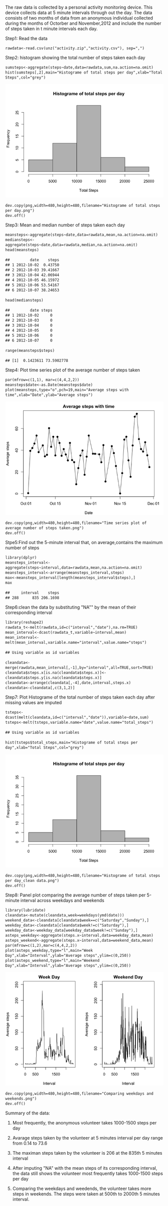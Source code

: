 The raw data is collected by a personal activity monitoring device. This
device collects data at 5 minute intervals through out the day. The data
consists of two months of data from an anonymous individual collected
during the months of Octorber and November,2012 and include the number
of steps taken in t minute intervals each day.

Step1: Read the data

    rawdata<-read.csv(unz("activity.zip","activity.csv"), sep=",")

Step2: histogram showing the total number of steps taken each day

    sumsteps<-aggregate(steps~date,data=rawdata,sum,na.action=na.omit)
    hist(sumsteps[,2],main="Histograme of total steps per day",xlab="Total Steps",col="grey")

![](PA1_templated_files/figure-markdown_strict/unnamed-chunk-2-1.png)  

    dev.copy(png,width=480,height=480,filename="Histograme of total steps per day.png")
    dev.off()

Step3: Mean and median number of steps taken each day

    meansteps<-aggregate(steps~date,data=rawdata,mean,na.action=na.omit)
    mediansteps<-aggregate(steps~date,data=rawdata,median,na.action=na.omit)
    head(meansteps)

    ##         date    steps
    ## 1 2012-10-02  0.43750
    ## 2 2012-10-03 39.41667
    ## 3 2012-10-04 42.06944
    ## 4 2012-10-05 46.15972
    ## 5 2012-10-06 53.54167
    ## 6 2012-10-07 38.24653

    head(mediansteps)

    ##         date steps
    ## 1 2012-10-02     0
    ## 2 2012-10-03     0
    ## 3 2012-10-04     0
    ## 4 2012-10-05     0
    ## 5 2012-10-06     0
    ## 6 2012-10-07     0

    range(meansteps$steps)

    ## [1]  0.1423611 73.5902778

Step4: Plot time series plot of the average number of steps taken

    par(mfrow=c(1,1), mar=c(4,4,2,2))
    meansteps$date<-as.Date(meansteps$date)
    plot(meansteps,type="o",pch=19,main="Average steps with time",xlab="Date",ylab="Average steps")

![](PA1_templated_files/figure-markdown_strict/unnamed-chunk-4-1.png)  

    dev.copy(png,width=480,height=480,filename="Time series plot of average number of steps taken.png")
    dev.off()

Stpe5:Find out the 5-minute interval that, on average,contains the
maximum number of steps

    library(dplyr)
    meansteps_interval<-aggregate(steps~interval,data=rawdata,mean,na.action=na.omit)
    meansteps_interval<-arrange(meansteps_interval,steps)
    max<-meansteps_interval[length(meansteps_interval$steps),]
    max

    ##     interval    steps
    ## 288      835 206.1698

Step6:clean the data by substituting "NA"" by the mean of their
corresponding interval

    library(reshape2)
    rawdata_t<-melt(rawdata,id=c("interval","date"),na.rm=TRUE)
    mean_interval<-dcast(rawdata_t,variable~interval,mean)
    mean_interval<-melt(mean_interval,variable.name="interval",value.name="steps")

    ## Using variable as id variables

    cleandata<-merge(rawdata,mean_interval[,-1],by="interval",all=TRUE,sort=TRUE)
    cleandata$steps.x[is.na(cleandata$steps.x)]<-cleandata$steps.y[is.na(cleandata$steps.x)]
    cleandata<-arrange(cleandata[,-4],date,interval,steps.x)
    cleandata<-cleandata[,c(3,1,2)]

Step7: Plot Histograme of the total number of steps taken each day after
missing values are imputed

    tsteps<-dcast(melt(cleandata,id=c("interval","date")),variable~date,sum)
    tsteps<-melt(tsteps,variable.name="date",value.name="total_steps")

    ## Using variable as id variables

    hist(tsteps$total_steps,main="Histograme of total steps per day",xlab="Total Steps",col="grey")

![](PA1_templated_files/figure-markdown_strict/unnamed-chunk-7-1.png)  

    dev.copy(png,width=480,height=480,filename="Histograme of total steps per day_clean data.png")
    dev.off()

Step8: Panel plot comparing the average number of steps taken per
5-minute interval across weekdays and weekends

    library(lubridate)
    cleandata<-mutate(cleandata,week=weekdays(ymd(date)))
    weekend_data<-cleandata[cleandata$week==c("Saturday","Sunday"),]
    weekday_data<-cleandata[cleandata$week!=c("Saturday"),]
    weekday_data<-weekday_data[weekday_data$week!=c("Sunday"),]
    asteps_weekday<-aggregate(steps.x~interval,data=weekday_data,mean)
    asteps_weekend<-aggregate(steps.x~interval,data=weekend_data,mean)
    par(mfrow=c(1,2),mar=c(4,4,2,2))
    plot(asteps_weekday,type="l",main="Week Day",xlab="Interval",ylab="Average steps",ylim=c(0,250))
    plot(asteps_weekend,type="l",main="Weekend Day",xlab="Interval",ylab="Average steps",ylim=c(0,250))

![](PA1_templated_files/figure-markdown_strict/unnamed-chunk-8-1.png)  

    dev.copy(png,width=480,height=480,filename="Comparing weekdays and weekends.png")
    dev.off()

Summary of the data:

1.  Most frequently, the anonymous volunteer takes 1000-1500 steps per
    day

2.  Avarage steps taken by the volunteer at 5 minutes interval per day
    range from 0.14 to 73.6

3.  The maximan steps taken by the volunteer is 206 at the 835th 5
    minutes interval

4.  After imputing "NA" with the mean steps of its corresponding
    interval, the data still shows the volunteer most frequently takes
    1000-1500 steps per day

5.  Comparing the weekdays and weedends, the volunteer takes more steps
    in weekends. The steps were taken at 500th to 2000th 5 minutes
    interval.
